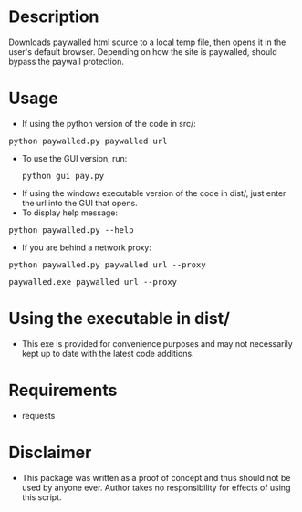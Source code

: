 # Description
Downloads paywalled html source to a local temp file, then opens it in the user's default browser. Depending on how the site is paywalled, should bypass the paywall protection.

# Usage
* If using the python version of the code in src/:
<pre>python paywalled.py paywalled_url</pre>
* To use the GUI version, run: <pre>python gui_pay.py</pre>
* If using the windows executable version of the code in dist/, just enter the url into the GUI that opens.
* To display help message:
<pre>python paywalled.py --help</pre>
* If you are behind a network proxy: 
<pre>python paywalled.py paywalled_url --proxy <proxy_url></pre>
<pre>paywalled.exe paywalled_url --proxy <proxy_url></pre>
    
# Using the executable in dist/
* This exe is provided for convenience purposes and may not necessarily kept up to date with the latest code additions.

# Requirements
* requests

# Disclaimer
* This package was written as a proof of concept and thus should not be used by anyone ever. Author takes no responsibility for effects of using this script.
